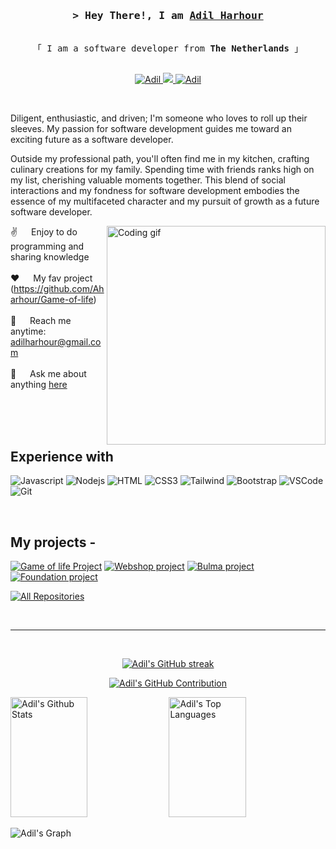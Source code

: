 <h3 align="center">
        <samp>&gt; Hey There!, I am 
                <b><a target="_blank" href="https://www.linkedin.com/in/adil-harhour-3386391b0/">Adil Harhour</a></b>
        </samp>
</h3>


<p align="center"> 
  <samp>
    <br>
    「 I am a software developer from <b>The Netherlands</b> 」
    <br>
    <br>
  </samp>
</p>

<p align="center">
 <a href="https://www.linkedin.com/in/adil-harhour-3386391b0/" target="_blank">
  <img src="https://img.shields.io/badge/LinkedIn-0077B5?style=for-the-badge&logo=linkedin&logoColor=white" alt="Adil"/>
 </a>
 <a href="https://twitter.com/Derangerrrr" target="_blank">
  <img src="https://img.shields.io/badge/Twitter-1DA1F2?style=for-the-badge&logo=twitter&logoColor=white" />
 </a>
 <a href="https://www.instagram.com/adilletjes/" target="_blank">
  <img src="https://img.shields.io/badge/Instagram-fe4164?style=for-the-badge&logo=instagram&logoColor=white" alt="Adil" />
 </a> 
</p>
<br />

<p> Diligent, enthusiastic, and driven; I'm someone who loves to roll up their sleeves. My passion for software development guides me toward an exciting future as a software developer.

Outside my professional path, you'll often find me in my kitchen, crafting culinary creations for my family. Spending time with friends ranks high on my list, cherishing valuable moments together. This blend of social interactions and my fondness for software development embodies the essence of my multifaceted character and my pursuit of growth as a future software developer. </p>
 
<p>
 <img align="right" width="350" src="/assets/programmer.gif" alt="Coding gif" />
  
 ✌️ &emsp; Enjoy to do programming and sharing knowledge <br/><br/>
 ❤️ &emsp; My fav project (https://github.com/Aharhour/Game-of-life)<br/><br/>
 📧 &emsp; Reach me anytime: adilharhour@gmail.com<br/><br/>
 💬 &emsp; Ask me about anything [here](https://github.com/Aharhour/portofolio)

</p>

<br/>
<br/>
<br/>

## Experience with

![Javascript](https://img.shields.io/badge/Javascript-F0DB4F?style=for-the-badge&labelColor=black&logo=javascript&logoColor=F0DB4F)
![Nodejs](https://img.shields.io/badge/Nodejs-3C873A?style=for-the-badge&labelColor=black&logo=node.js&logoColor=3C873A)
![HTML](https://img.shields.io/badge/HTML5-E34F26?style=for-the-badge&logo=html5&logoColor=white)
![CSS3](https://img.shields.io/badge/CSS3-1572B6?style=for-the-badge&logo=css3&logoColor=white)
![Tailwind](https://img.shields.io/badge/Tailwind_CSS-092749?style=for-the-badge&logo=tailwindcss&logoColor=06B6D4&labelColor=000000)
![Bootstrap](https://img.shields.io/badge/Bootstrap-563D7C?style=for-the-badge&logo=bootstrap&logoColor=white)
![VSCode](https://img.shields.io/badge/Visual_Studio-0078d7?style=for-the-badge&logo=visual%20studio&logoColor=white)
![Git](https://img.shields.io/badge/Git-F05032?style=for-the-badge&logo=git&logoColor=white)

<br/>

## My projects -
[![Game of life Project](https://github-readme-stats.vercel.app/api/pin/?username=Aharhour&repo=Game-of-life&border_color=7F3FBF&bg_color=0D1117&title_color=C9D1D9&text_color=8B949E&icon_color=7F3FBF)](https://github.com/Aharhour/Game-of-life)
[![Webshop project](https://github-readme-stats.vercel.app/api/pin/?username=Aharhour&repo=Webshop&border_color=7F3FBF&bg_color=0D1117&title_color=C9D1D9&text_color=8B949E&icon_color=7F3FBF)](https://github.com/Aharhour/Webshop)
[![Bulma project](https://github-readme-stats.vercel.app/api/pin/?username=Aharhour&repo=Bulma-project&border_color=7F3FBF&bg_color=0D1117&title_color=C9D1D9&text_color=8B949E&icon_color=7F3FBF)](https://github.com/Aharhour/Bulma-project)
[![Foundation project](https://github-readme-stats.vercel.app/api/pin/?username=Aharhour&repo=Foundation-project&border_color=7F3FBF&bg_color=0D1117&title_color=C9D1D9&text_color=8B949E&icon_color=7F3FBF)](https://github.com/Aharhour/Foundation-project)

<p align="left">
  <a href="https://github.com/Aharhour?tab=repositories" target="_blank"><img alt="All Repositories" title="All Repositories" src="https://img.shields.io/badge/-All%20Repos-2962FF?style=for-the-badge&logo=koding&logoColor=white"/></a>
</p>

<br/>
<hr/>
<br/>

<p align="center">
  <a href="https://github.com/Aharhour">
    <img src="https://github-readme-streak-stats.herokuapp.com/?user=Aharhour&theme=radical&border=7F3FBF&background=0D1117" alt="Adil's GitHub streak"/>
  </a>
</p>

<p align="center">
  <a href="https://github.com/Aharhour">
    <img src="https://github-profile-summary-cards.vercel.app/api/cards/profile-details?username=Aharhour&theme=radical" alt="Adil's GitHub Contribution"/>
  </a>
</p>

<a> 
    <a href="https://github.com/Aharhour"><img alt="Adil's Github Stats" src="https://denvercoder1-github-readme-stats.vercel.app/api?username=Aharhour&show_icons=true&count_private=true&theme=react&border_color=7F3FBF&bg_color=0D1117&title_color=F85D7F&icon_color=F8D866" height="192px" width="49.5%"/></a>
  <a href="https://github.com/Aharhour"><img alt="Adil's Top Languages" src="https://denvercoder1-github-readme-stats.vercel.app/api/top-langs/?username=Aharhour&langs_count=8&layout=compact&theme=react&border_color=7F3FBF&bg_color=0D1117&title_color=F85D7F&icon_color=F8D866" height="192px" width="49.5%"/></a>
  <br/>
</a>


![Adil's Graph](https://github-readme-activity-graph.vercel.app/graph?username=Aharhour&custom_title=Adil%20Harhour's%20GitHub%20Activity%20Graph&bg_color=0D1117&color=7F3FBF&line=7F3FBF&point=7F3FBF&area_color=FFFFFF&title_color=FFFFFF&area=true)
